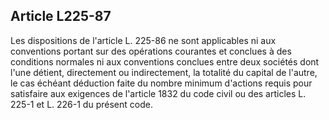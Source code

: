 Article L225-87
----
Les dispositions de l'article L. 225-86 ne sont applicables ni aux conventions
portant sur des opérations courantes et conclues à des conditions normales ni
aux conventions conclues entre deux sociétés dont l'une détient, directement ou
indirectement, la totalité du capital de l'autre, le cas échéant déduction faite
du nombre minimum d'actions requis pour satisfaire aux exigences de l'article
1832 du code civil ou des articles L. 225-1 et L. 226-1 du présent code.
